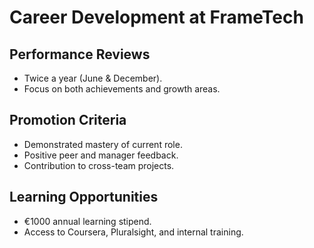 # Career Development at FrameTech

## Performance Reviews
- Twice a year (June & December).
- Focus on both achievements and growth areas.

## Promotion Criteria
- Demonstrated mastery of current role.
- Positive peer and manager feedback.
- Contribution to cross-team projects.

## Learning Opportunities
- €1000 annual learning stipend.
- Access to Coursera, Pluralsight, and internal training.
